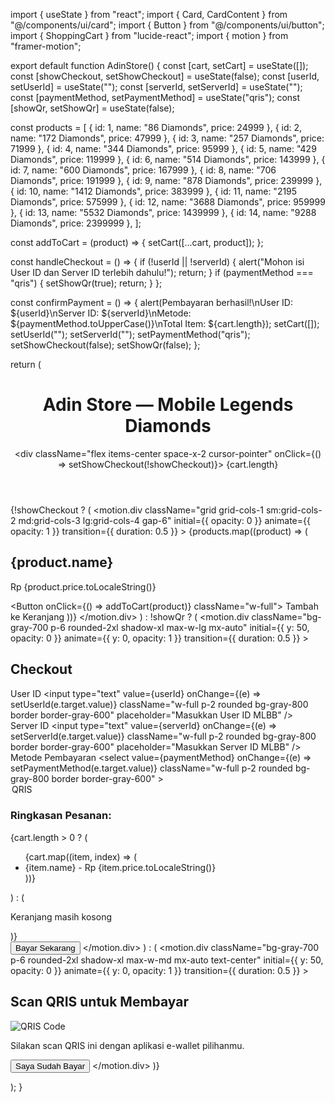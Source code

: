 import { useState } from "react"; import { Card, CardContent } from "@/components/ui/card"; import { Button } from "@/components/ui/button"; import { ShoppingCart } from "lucide-react"; import { motion } from "framer-motion";

export default function AdinStore() { const [cart, setCart] = useState([]); const [showCheckout, setShowCheckout] = useState(false); const [userId, setUserId] = useState(""); const [serverId, setServerId] = useState(""); const [paymentMethod, setPaymentMethod] = useState("qris"); const [showQr, setShowQr] = useState(false);

const products = [ { id: 1, name: "86 Diamonds", price: 24999 }, { id: 2, name: "172 Diamonds", price: 47999 }, { id: 3, name: "257 Diamonds", price: 71999 }, { id: 4, name: "344 Diamonds", price: 95999 }, { id: 5, name: "429 Diamonds", price: 119999 }, { id: 6, name: "514 Diamonds", price: 143999 }, { id: 7, name: "600 Diamonds", price: 167999 }, { id: 8, name: "706 Diamonds", price: 191999 }, { id: 9, name: "878 Diamonds", price: 239999 }, { id: 10, name: "1412 Diamonds", price: 383999 }, { id: 11, name: "2195 Diamonds", price: 575999 }, { id: 12, name: "3688 Diamonds", price: 959999 }, { id: 13, name: "5532 Diamonds", price: 1439999 }, { id: 14, name: "9288 Diamonds", price: 2399999 }, ];

const addToCart = (product) => { setCart([...cart, product]); };

const handleCheckout = () => { if (!userId || !serverId) { alert("Mohon isi User ID dan Server ID terlebih dahulu!"); return; } if (paymentMethod === "qris") { setShowQr(true); return; } };

const confirmPayment = () => { alert(Pembayaran berhasil!\nUser ID: ${userId}\nServer ID: ${serverId}\nMetode: ${paymentMethod.toUpperCase()}\nTotal Item: ${cart.length}); setCart([]); setUserId(""); setServerId(""); setPaymentMethod("qris"); setShowCheckout(false); setShowQr(false); };

return ( <div className="min-h-screen bg-gradient-to-b from-gray-900 to-gray-800 text-white p-6"> <header className="flex justify-between items-center mb-10"> <h1 className="text-3xl font-bold">Adin Store — Mobile Legends Diamonds</h1> <div className="flex items-center space-x-2 cursor-pointer" onClick={() => setShowCheckout(!showCheckout)}> <ShoppingCart /> <span>{cart.length}</span> </div> </header>

{!showCheckout ? (
    <motion.div
      className="grid grid-cols-1 sm:grid-cols-2 md:grid-cols-3 lg:grid-cols-4 gap-6"
      initial={{ opacity: 0 }}
      animate={{ opacity: 1 }}
      transition={{ duration: 0.5 }}
    >
      {products.map((product) => (
        <Card
          key={product.id}
          className="bg-gray-700 text-white rounded-2xl shadow-lg hover:shadow-xl transition"
        >
          <CardContent className="p-4 flex flex-col items-center">
            <h2 className="text-xl font-semibold mb-2">{product.name}</h2>
            <p className="text-lg mb-4">Rp {product.price.toLocaleString()}</p>
            <Button onClick={() => addToCart(product)} className="w-full">
              Tambah ke Keranjang
            </Button>
          </CardContent>
        </Card>
      ))}
    </motion.div>
  ) : !showQr ? (
    <motion.div
      className="bg-gray-700 p-6 rounded-2xl shadow-xl max-w-lg mx-auto"
      initial={{ y: 50, opacity: 0 }}
      animate={{ y: 0, opacity: 1 }}
      transition={{ duration: 0.5 }}
    >
      <h2 className="text-2xl font-bold mb-4">Checkout</h2>
      <div className="mb-4">
        <label className="block mb-1">User ID</label>
        <input
          type="text"
          value={userId}
          onChange={(e) => setUserId(e.target.value)}
          className="w-full p-2 rounded bg-gray-800 border border-gray-600"
          placeholder="Masukkan User ID MLBB"
        />
      </div>
      <div className="mb-4">
        <label className="block mb-1">Server ID</label>
        <input
          type="text"
          value={serverId}
          onChange={(e) => setServerId(e.target.value)}
          className="w-full p-2 rounded bg-gray-800 border border-gray-600"
          placeholder="Masukkan Server ID MLBB"
        />
      </div>
      <div className="mb-4">
        <label className="block mb-1">Metode Pembayaran</label>
        <select
          value={paymentMethod}
          onChange={(e) => setPaymentMethod(e.target.value)}
          className="w-full p-2 rounded bg-gray-800 border border-gray-600"
        >
          <option value="qris">QRIS</option>
        </select>
      </div>
      <div className="mb-6">
        <h3 className="font-semibold mb-2">Ringkasan Pesanan:</h3>
        {cart.length > 0 ? (
          <ul className="mb-2 list-disc list-inside">
            {cart.map((item, index) => (
              <li key={index}>{item.name} - Rp {item.price.toLocaleString()}</li>
            ))}
          </ul>
        ) : (
          <p>Keranjang masih kosong</p>
        )}
      </div>
      <Button onClick={handleCheckout} className="w-full">
        Bayar Sekarang
      </Button>
    </motion.div>
  ) : (
    <motion.div
      className="bg-gray-700 p-6 rounded-2xl shadow-xl max-w-md mx-auto text-center"
      initial={{ y: 50, opacity: 0 }}
      animate={{ y: 0, opacity: 1 }}
      transition={{ duration: 0.5 }}
    >
      <h2 className="text-2xl font-bold mb-4">Scan QRIS untuk Membayar</h2>
      <img
        src="https://api.qrserver.com/v1/create-qr-code/?size=200x200&data=AdinStore-Pembayaran"
        alt="QRIS Code"
        className="mx-auto mb-4 rounded bg-white p-2"
      />
      <p className="mb-4">Silakan scan QRIS ini dengan aplikasi e-wallet pilihanmu.</p>
      <Button onClick={confirmPayment} className="w-full">
        Saya Sudah Bayar
      </Button>
    </motion.div>
  )}
</div>

); }

